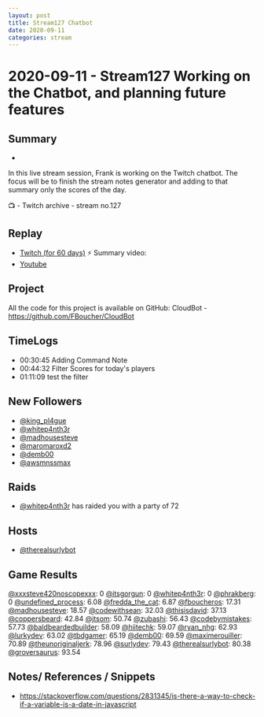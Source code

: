```yaml
---
layout: post
title: Stream127 Chatbot
date: 2020-09-11
categories: stream
---
```



# 2020-09-11 - Stream127 Working on the Chatbot, and planning future features

## Summary
-

In this live stream session, Frank is working on the Twitch chatbot. The focus will be to finish the stream notes generator and adding to that summary only the scores of the day.

📺 - Twitch archive - stream no.127

## Replay


- [Twitch (for 60 days)](https://www.twitch.tv/videos/)
⚡ Summary video:
- [Youtube](https://youtu.be/SM8auI0JopM)

## Project

All the code for this project is available on GitHub: CloudBot - https://github.com/FBoucher/CloudBot

## TimeLogs

- 00:30:45 Adding Command Note
- 00:44:32 Filter Scores for today's players
- 01:11:09 test the filter

## New Followers

- [@king_pl4gue](https://www.twitch.tv/king_pl4gue)
- [@whitep4nth3r](https://www.twitch.tv/whitep4nth3r)
- [@madhousesteve](https://www.twitch.tv/madhousesteve)
- [@maromaroxd2](https://www.twitch.tv/maromaroxd2)
- [@demb00](https://www.twitch.tv/demb00)
- [@awsmnssmax](https://www.twitch.tv/awsmnssmax)

## Raids

- [@whitep4nth3r](https://www.twitch.tv/whitep4nth3r) has raided you with a party of 72

## Hosts

- [@therealsurlybot](https://www.twitch.tv/therealsurlybot)

## Game Results

[@xxxsteve420noscopexxx](https://www.twitch.tv/xxxsteve420noscopexxx): 0
[@itsgorgun](https://www.twitch.tv/itsgorgun): 0
[@whitep4nth3r](https://www.twitch.tv/whitep4nth3r): 0
[@phrakberg](https://www.twitch.tv/phrakberg): 0
[@undefined_process](https://www.twitch.tv/undefined_process): 6.08
[@fredda_the_cat](https://www.twitch.tv/fredda_the_cat): 6.87
[@fboucheros](https://www.twitch.tv/fboucheros): 17.31
[@madhousesteve](https://www.twitch.tv/madhousesteve): 18.57
[@codewithsean](https://www.twitch.tv/codewithsean): 32.03
[@thisisdavid](https://www.twitch.tv/thisisdavid): 37.13
[@coppersbeard](https://www.twitch.tv/coppersbeard): 42.84
[@jtsom](https://www.twitch.tv/jtsom): 50.74
[@zubashi](https://www.twitch.tv/zubashi): 56.43
[@codebymistakes](https://www.twitch.tv/codebymistakes): 57.73
[@baldbeardedbuilder](https://www.twitch.tv/baldbeardedbuilder): 58.09
[@hiitechk](https://www.twitch.tv/hiitechk): 59.07
[@ryan_nhg](https://www.twitch.tv/ryan_nhg): 62.93
[@lurkydev](https://www.twitch.tv/lurkydev): 63.02
[@tbdgamer](https://www.twitch.tv/tbdgamer): 65.19
[@demb00](https://www.twitch.tv/demb00): 69.59
[@maximerouiller](https://www.twitch.tv/maximerouiller): 70.89
[@theunoriginaljerk](https://www.twitch.tv/theunoriginaljerk): 78.96
[@surlydev](https://www.twitch.tv/surlydev): 79.43
[@therealsurlybot](https://www.twitch.tv/therealsurlybot): 80.38
[@groversaurus](https://www.twitch.tv/groversaurus): 93.54

## Notes/ References / Snippets

- https://stackoverflow.com/questions/2831345/is-there-a-way-to-check-if-a-variable-is-a-date-in-javascript
